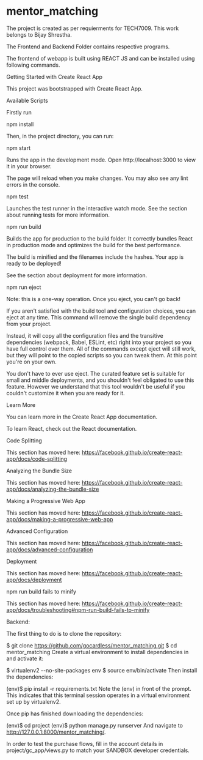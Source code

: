 # mentor_matching
The project is created as per requierments for TECH7009. This work belongs to Bijay Shrestha.

The Frontend and Backend Folder contains respective programs.

The frontend of webapp is built using REACT JS and can be installed using following commands.

Getting Started with Create React App

This project was bootstrapped with Create React App.

Available Scripts

Firstly run

npm install

Then, in the project directory, you can run:

npm start

Runs the app in the development mode.
Open http://localhost:3000 to view it in your browser.

The page will reload when you make changes.
You may also see any lint errors in the console.

npm test

Launches the test runner in the interactive watch mode.
See the section about running tests for more information.

npm run build

Builds the app for production to the build folder.
It correctly bundles React in production mode and optimizes the build for the best performance.

The build is minified and the filenames include the hashes.
Your app is ready to be deployed!

See the section about deployment for more information.

npm run eject

Note: this is a one-way operation. Once you eject, you can't go back!

If you aren't satisfied with the build tool and configuration choices, you can eject at any time. This command will remove the single build dependency from your project.

Instead, it will copy all the configuration files and the transitive dependencies (webpack, Babel, ESLint, etc) right into your project so you have full control over them. All of the commands except eject will still work, but they will point to the copied scripts so you can tweak them. At this point you're on your own.

You don't have to ever use eject. The curated feature set is suitable for small and middle deployments, and you shouldn't feel obligated to use this feature. However we understand that this tool wouldn't be useful if you couldn't customize it when you are ready for it.

Learn More

You can learn more in the Create React App documentation.

To learn React, check out the React documentation.

Code Splitting

This section has moved here: https://facebook.github.io/create-react-app/docs/code-splitting

Analyzing the Bundle Size

This section has moved here: https://facebook.github.io/create-react-app/docs/analyzing-the-bundle-size

Making a Progressive Web App

This section has moved here: https://facebook.github.io/create-react-app/docs/making-a-progressive-web-app

Advanced Configuration

This section has moved here: https://facebook.github.io/create-react-app/docs/advanced-configuration

Deployment

This section has moved here: https://facebook.github.io/create-react-app/docs/deployment

npm run build fails to minify

This section has moved here: https://facebook.github.io/create-react-app/docs/troubleshooting#npm-run-build-fails-to-minify



Backend:

The first thing to do is to clone the repository:

$ git clone https://github.com/gocardless/mentor_matching.git $ cd mentor_matching Create a virtual environment to install dependencies in and activate it:

$ virtualenv2 --no-site-packages env $ source env/bin/activate Then install the dependencies:

(env)$ pip install -r requirements.txt Note the (env) in front of the prompt. This indicates that this terminal session operates in a virtual environment set up by virtualenv2.

Once pip has finished downloading the dependencies:

(env)$ cd project (env)$ python manage.py runserver And navigate to http://127.0.0.1:8000/mentor_matching/.

In order to test the purchase flows, fill in the account details in project/gc_app/views.py to match your SANDBOX developer credentials.
